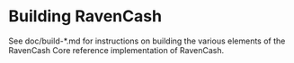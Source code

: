 Building RavenCash
=============

See doc/build-*.md for instructions on building the various
elements of the RavenCash Core reference implementation of RavenCash.
